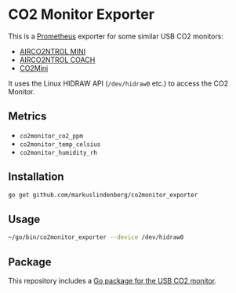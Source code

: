 # CO2 Monitor Exporter

This is a [Prometheus](https://prometheus.io/) exporter for some similar USB CO2 monitors:

* [AIRCO2NTROL MINI](https://www.tfa-dostmann.de/produkt/co2-monitor-airco2ntrol-mini-31-5006/)
* [AIRCO2NTROL COACH](https://www.tfa-dostmann.de/produkt/co2-monitor-airco2ntrol-coach-31-5009/)
* [CO2Mini](https://www.co2meter.com/collections/indoor-air-quality/products/co2mini-co2-indoor-air-quality-monitor)

It uses the Linux HIDRAW API (`/dev/hidraw0` etc.) to access the CO2 Monitor.

## Metrics

* `co2monitor_co2_ppm`
* `co2monitor_temp_celsius`
* `co2monitor_humidity_rh`

## Installation

```bash
go get github.com/markuslindenberg/co2monitor_exporter
```

## Usage

```bash
~/go/bin/co2monitor_exporter --device /dev/hidraw0
```

## Package

This repository includes a [Go package for the USB CO2 monitor](https://godoc.org/github.com/markuslindenberg/co2monitor_exporter/co2monitor).